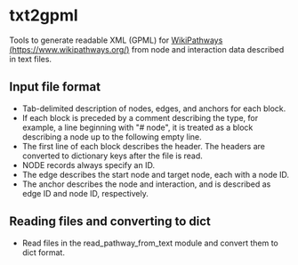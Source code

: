 # txt2gpml
Tools to generate readable XML (GPML) for [WikiPathways (https://www.wikipathways.org/)](https://www.wikipathways.org/) from node and interaction data described in text files.

## Input file format

- Tab-delimited description of nodes, edges, and anchors for each block.
- If each block is preceded by a comment describing the type, for example, a line beginning with "# node", it is treated as a block describing a node up to the following empty line.
- The first line of each block describes the header. The headers are converted to dictionary keys after the file is read.
- NODE records always specify an ID.
- The edge describes the start node and target node, each with a node ID.
- The anchor describes the node and interaction, and is described as edge ID and node ID, respectively.

## Reading files and converting to dict

- Read files in the read_pathway_from_text module and convert them to dict format.

